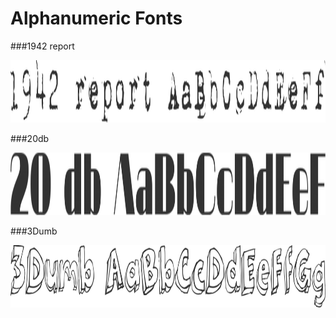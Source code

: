 # Alphanumeric Fonts

###1942 report

<img src="1942_report.png" alt="1942 report" width="710" height="100" />

###20db

<img src="20db.png" alt="20db" width="710" height="100" />

###3Dumb

<img src="3Dumb.png" alt="3Dumb" width="710" height="100" />